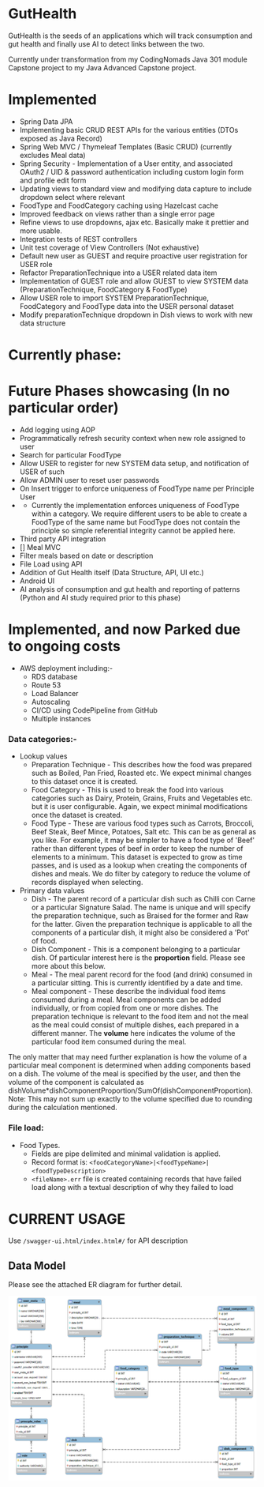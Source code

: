 # GutHealth

GutHealth is the seeds of an applications which will track consumption and gut health and finally use AI to detect links between the two.

Currently under transformation from my CodingNomads Java 301 module Capstone project to my Java Advanced Capstone project. 

# Implemented
- Spring Data JPA
- Implementing basic CRUD REST APIs for the various entities (DTOs exposed as Java Record)
- Spring Web MVC / Thymeleaf Templates (Basic CRUD) (currently excludes Meal data)
- Spring Security - Implementation of a User entity, and associated OAuth2 / UID & password authentication including custom login form and profile edit form
- Updating views to standard view and modifying data capture to include dropdown select where relevant
- FoodType and FoodCategory caching using Hazelcast cache
- Improved feedback on views rather than a single error page
- Refine views to use dropdowns, ajax etc. Basically make it prettier and more usable.
- Integration tests of REST controllers
- Unit test coverage of View Controllers (Not exhaustive)
- Default new user as GUEST and require proactive user registration for USER role 
- Refactor PreparationTechnique into a USER related data item
- Implementation of GUEST role and allow GUEST to view SYSTEM data (PreparationTechnique, FoodCategory & FoodType)
- Allow USER role to import SYSTEM PreparationTechnique, FoodCategory and FoodType data into the USER personal dataset
- Modify preparationTechnique dropdown in Dish views to work with new data structure

# Currently phase:


# Future Phases showcasing (In no particular order)
- Add logging using AOP
- Programmatically refresh security context when new role assigned to user
- Search for particular FoodType
- Allow USER to register for new SYSTEM data setup, and notification of USER of such
- Allow ADMIN user to reset user passwords
- On Insert trigger to enforce uniqueness of FoodType name per Principle User
- - Currently the implementation enforces uniqueness of FoodType within a category. We require different users to be able to create a FoodType of the same name but FoodType does not contain the principle so simple referential integrity cannot be applied here.
- Third party API integration
- [] Meal MVC
- Filter meals based on date or description
- File Load using API
- Addition of Gut Health itself (Data Structure, API, UI etc.)
- Android UI
- AI analysis of consumption and gut health and reporting of patterns (Python and AI study required prior to this phase) 

# Implemented, and now Parked due to ongoing costs
- AWS deployment including:-
  - RDS database
  - Route 53
  - Load Balancer
  - Autoscaling
  - CI/CD using CodePipeline from GitHub
  - Multiple instances

### Data categories:-
- Lookup values
  - Preparation Technique - This describes how the food was prepared such as Boiled, Pan Fried, Roasted etc. We expect minimal changes to this dataset once it is created. 
  - Food Category - This is used to break the food into various categories such as Dairy, Protein, Grains, Fruits and Vegetables etc. but it is user configurable. Again, we expect minimal modifications once the dataset is created.
  - Food Type - These are various food types such as Carrots, Broccoli, Beef Steak, Beef Mince, Potatoes, Salt etc. This can be as general as you like. For example, it may be simpler to have a food type of 'Beef' rather than different types of beef in order to keep the number of elements to a minimum. This dataset is expected to grow as time passes, and is used as a lookup when creating the components of dishes and meals. We do filter by category to reduce the volume of records displayed when selecting.
- Primary data values
  - Dish - The parent record of a particular dish such as Chilli con Carne or a particular Signature Salad. The name is unique and will specify the preparation technique, such as Braised for the former and Raw for the latter. Given the preparation technique is applicable to all the components of a particular dish, it might also be considered a 'Pot' of food.
  - Dish Component - This is a component belonging to a particular dish. Of particular interest here is the **proportion** field. Please see more about this below.
  - Meal - The meal parent record for the food (and drink) consumed in a particular sitting. This is currently identified by a date and time. 
  - Meal component - These describe the individual food items consumed during a meal. Meal components can be added individually, or from copied from one or more dishes. The preparation technique is relevant to the food item and not the meal as the meal could consist of multiple dishes, each prepared in a different manner. The **volume** here indicates the volume of the particular food item consumed during the meal.

The only matter that may need further explanation is how the volume of a particular meal component is determined when adding components based on a dish. The volume of the meal is specified by the user, and then the volume of the component is calculated as dishVolume*dishComponentProportion/SumOf(dishComponentProportion). Note: This may not sum up exactly to the volume specified due to rounding during the calculation mentioned.

### File load:
- Food Types.
  - Fields are pipe delimited and minimal validation is applied.
  - Record format is: `<foodCategoryName>|<foodTypeName>|<foodTypeDescription>`
  - `<fileName>.err` file is created containing records that have failed load along with a textual description of why they failed to load

# CURRENT USAGE
Use `/swagger-ui.html/index.html#/` for API description

## Data Model
Please see the attached ER diagram for further detail.

![er-diagram.png](src/main/resources/er-diagram.png)